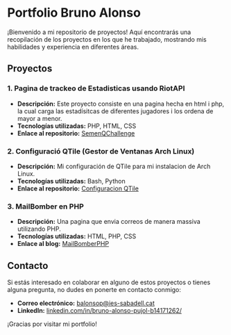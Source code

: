 # Portfolio Bruno Alonso

¡Bienvenido a mi repositorio de proyectos! Aquí encontrarás una recopilación de los proyectos en los que he trabajado, mostrando mis habilidades y experiencia en diferentes áreas.

## Proyectos

### 1. Pagina de trackeo de Estadisticas usando RiotAPI

- **Descripción:** Este proyecto consiste en una pagina hecha en html i php, la cual carga las estadísitcas de diferentes jugadores i los ordena de mayor a menor.
- **Tecnologías utilizadas:** PHP, HTML, CSS
- **Enlace al repositorio:** [SemenQChallenge](https://github.com/bait-py/semen)

### 2. Configuració QTile (Gestor de Ventanas Arch Linux)

- **Descripción:** Mi configuración de QTile para mi instalacion de Arch Linux.
- **Tecnologías utilizadas:** Bash, Python
- **Enlace al repositorio:** [Configuracion QTile](https://github.com/bait-py/qtile-config.py)

### 3. MailBomber en PHP

- **Descripción:** Una pagina que envia correos de manera massiva utilizando PHP.
- **Tecnologías utilizadas:** HTML, PHP, CSS
- **Enlace al blog:** [MailBomberPHP](https://github.com/bait-py/apachephpmailsender)


## Contacto

Si estás interesado en colaborar en alguno de estos proyectos o tienes alguna pregunta, no dudes en ponerte en contacto conmigo:

- **Correo electrónico:** balonsop@ies-sabadell.cat
- **LinkedIn:** [linkedin.com/in/bruno-alonso-pujol-b14171262/](https://www.linkedin.com/in/bruno-alonso-pujol-b14171262/)

¡Gracias por visitar mi portfolio!
